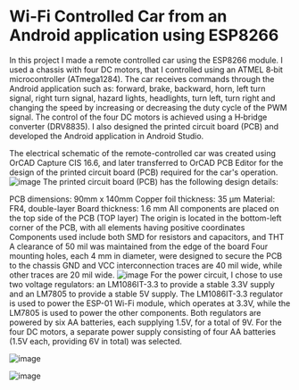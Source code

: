 # Wi-Fi Controlled Car from an Android application using ESP8266

In this project I made a remote controlled car using the ESP8266 module. I used a
chassis with four DC motors, that I controlled using an ATMEL 8‐bit microcontroller
(ATmega1284). The car receives commands through the Android application such as:
forward, brake, backward, horn, left turn signal, right turn signal, hazard lights,
headlights, turn left, turn right and changing the speed by increasing or decreasing the
duty cycle of the PWM signal. The control of the four DC motors is achieved using a
H‐bridge converter (DRV8835). I also designed the printed circuit board (PCB) and
developed the Android application in Android Studio.

The electrical schematic of the remote-controlled car was created using OrCAD Capture CIS 16.6, and later transferred to OrCAD PCB Editor for the design of the printed circuit board (PCB) required for the car's operation.
![image](https://github.com/user-attachments/assets/c6198bc8-a951-4a00-9405-cc71759a3d86)
The printed circuit board (PCB) has the following design details:

PCB dimensions: 90mm x 140mm
Copper foil thickness: 35 µm
Material: FR4, double-layer
Board thickness: 1.6 mm
All components are placed on the top side of the PCB (TOP layer)
The origin is located in the bottom-left corner of the PCB, with all elements having positive coordinates
Components used include both SMD for resistors and capacitors, and THT
A clearance of 50 mil was maintained from the edge of the board
Four mounting holes, each 4 mm in diameter, were designed to secure the PCB to the chassis
GND and VCC interconnection traces are 40 mil wide, while other traces are 20 mil wide.
![image](https://github.com/user-attachments/assets/0edf45a7-08bf-46fc-956f-143aeaba3691)
For the power circuit, I chose to use two voltage regulators: an LM1086IT-3.3 to provide a stable 3.3V supply and an LM7805 to provide a stable 5V supply. The LM1086IT-3.3 regulator is used to power the ESP-01 Wi-Fi module, which operates at 3.3V, while the LM7805 is used to power the other components. Both regulators are powered by six AA batteries, each supplying 1.5V, for a total of 9V. For the four DC motors, a separate power supply consisting of four AA batteries (1.5V each, providing 6V in total) was selected.

![image](https://github.com/user-attachments/assets/47839563-4c5d-4601-96b9-67567f62ec55)


![image](https://github.com/user-attachments/assets/235e1265-170d-46ce-a999-303ad1a066df)
